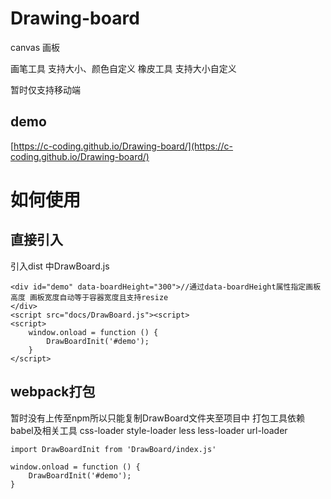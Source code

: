 # Drawing-board
canvas 画板

画笔工具 支持大小、颜色自定义
橡皮工具 支持大小自定义

暂时仅支持移动端

## demo
[https://c-coding.github.io/Drawing-board/](https://c-coding.github.io/Drawing-board/)

# 如何使用
## 直接引入
引入dist 中DrawBoard.js
```
<div id="demo" data-boardHeight="300">//通过data-boardHeight属性指定画板高度 画板宽度自动等于容器宽度且支持resize
</div>
<script src="docs/DrawBoard.js"><script>
<script>
    window.onload = function () {
        DrawBoardInit('#demo');
    }
</script>
```
## webpack打包
暂时没有上传至npm所以只能复制DrawBoard文件夹至项目中
打包工具依赖 babel及相关工具 css-loader style-loader less less-loader url-loader
```
import DrawBoardInit from 'DrawBoard/index.js'

window.onload = function () {
    DrawBoardInit('#demo');
}
```